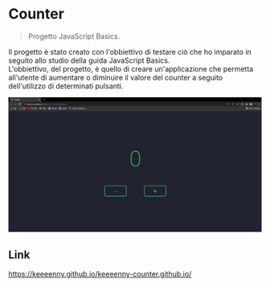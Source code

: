 # Counter
> Progetto JavaScript Basics.

Il progetto è stato creato con l'obbiettivo di testare ciò che ho imparato in seguito allo studio della guida JavaScript Basics. </br>
L'obbiettivo, del progetto, è quello di creare un'applicazione che permetta all'utente di aumentare o diminuire il valore del counter a seguito dell'utilizzo di determinati pulsanti.

![Ciao](readme-img/foto-app.png)

## Link

https://keeeenny.github.io/keeeenny-counter.github.io/
